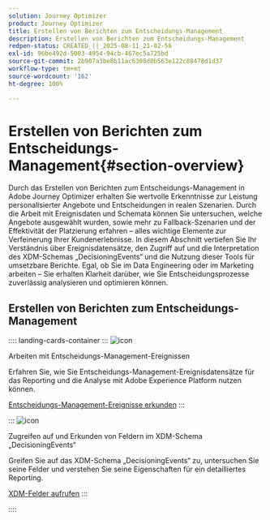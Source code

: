 ```yaml
---
solution: Journey Optimizer
product: Journey Optimizer
title: Erstellen von Berichten zum Entscheidungs-Management
description: Erstellen von Berichten zum Entscheidungs-Management
redpen-status: CREATED_||_2025-08-11_21-02-56
exl-id: 96be492d-5003-4954-94cb-467ec5a725bd
source-git-commit: 2b907a3be8b11ac6308d0b563e122c88478d1d37
workflow-type: tm+mt
source-wordcount: '162'
ht-degree: 100%

---
```


# Erstellen von Berichten zum Entscheidungs-Management{#section-overview}

Durch das Erstellen von Berichten zum Entscheidungs-Management in Adobe Journey Optimizer erhalten Sie wertvolle Erkenntnisse zur Leistung personalisierter Angebote und Entscheidungen in realen Szenarien. Durch die Arbeit mit Ereignisdaten und Schemata können Sie untersuchen, welche Angebote ausgewählt wurden, sowie mehr zu Fallback-Szenarien und der Effektivität der Platzierung erfahren – alles wichtige Elemente zur Verfeinerung Ihrer Kundenerlebnisse. In diesem Abschnitt vertiefen Sie Ihr Verständnis über Ereignisdatensätze, den Zugriff auf und die Interpretation des XDM-Schemas „DecisioningEvents“ und die Nutzung dieser Tools für umsetzbare Berichte. Egal, ob Sie im Data Engineering oder im Marketing arbeiten – Sie erhalten Klarheit darüber, wie Sie Entscheidungsprozesse zuverlässig analysieren und optimieren können.

## Erstellen von Berichten zum Entscheidungs-Management

:::: landing-cards-container
:::
![icon](https://cdn.experienceleague.adobe.com/icons/book.svg)

Arbeiten mit Entscheidungs-Management-Ereignissen

Erfahren Sie, wie Sie Entscheidungs-Management-Ereignisdatensätze für das Reporting und die Analyse mit Adobe Experience Platform nutzen können.

[Entscheidungs-Management-Ereignisse erkunden](../using/offers/reports/get-started-events.md)
:::

:::
![icon](https://cdn.experienceleague.adobe.com/icons/list-check.svg)

Zugreifen auf und Erkunden von Feldern im XDM-Schema „DecisioningEvents“

Greifen Sie auf das XDM-Schema „DecisioningEvents“ zu, untersuchen Sie seine Felder und verstehen Sie seine Eigenschaften für ein detailliertes Reporting.

[XDM-Felder aufrufen](../using/offers/reports/xdm-fields.md)
:::

::::
